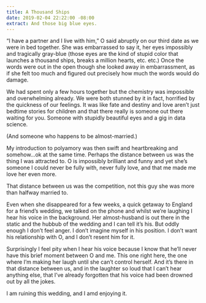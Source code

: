 ```yaml
---
title: A Thousand Ships
date: 2019-02-04 22:22:00 -08:00
extract: And those big blue eyes.
---
```


“I have a partner and I live with him,” O said abruptly on our third date as we were in bed together. She was embarrassed to say it, her eyes impossibly and tragically gray-blue (those eyes are the kind of stupid color that launches a thousand ships, breaks a million hearts, etc. etc.) Once the words were out in the open though she looked away in embarrassment, as if she felt too much and figured out precisely how much the words would do damage. 
 
We had spent only a few hours together but the chemistry was impossible and overwhelming already. We were both stunned by it in fact, horrified by the quickness of our feelings. It was like fate and destiny and love aren’t just bedtime stories for children and that there really is someone out there waiting for you. Someone with stupidly beautiful eyes and a gig in data science. 

(And someone who happens to be almost-married.)
 
My introduction to polyamory was then swift and heartbreaking and somehow...ok at the same time. Perhaps the distance between us was the thing I was attracted to. O is impossibly brilliant and funny and yet she’s someone I could never be fully with, never fully love, and that me made me love her even more.
 
That distance between us was the competition, not this guy she was more than halfway married to. 

Even when she disappeared for a few weeks, a quick getaway to England for a friend’s wedding, we talked on the phone and whilst we’re laughing I hear his voice in the background. Her almost-husband is out there in the static and the hubbub of the wedding and I can tell it’s his. But oddly enough I don’t feel anger. I don’t imagine myself in his position. I don’t want his relationship with O, and I don’t resent him for it.

Surprisingly I feel pity when I hear his voice because I know that he’ll never have this brief moment between O and me. This one right here, the one where I’m making her laugh until she can’t control herself. And it’s there in that distance between us, and in the laughter so loud that I can’t hear anything else, that I’ve already forgotten that his voice had been drowned out by all the jokes. 

I am ruining this wedding, and I amd enjoying it.